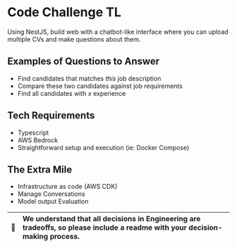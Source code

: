 # Code Challenge TL
Using NestJS, build web with a chatbot-like interface where you can upload multiple CVs and make questions about them.

## Examples of Questions to Answer
- Find candidates that matches *this* job description
- Compare these two candidates against job requirements
- Find all candidates with *x* experience

## Tech Requirements
- Typescript
- AWS Bedrock
- Straightforward setup and execution (ie: Docker Compose)

## The Extra Mile
- Infrastructure as code (AWS CDK)
- Manage Conversations
- Model output Evaluation

| :memo: | We understand that all decisions in Engineering are tradeoffs, so please include a readme with your decision-making process. |
|--------|:-----------------------------------------------------------------------------------------------------------------------------|
